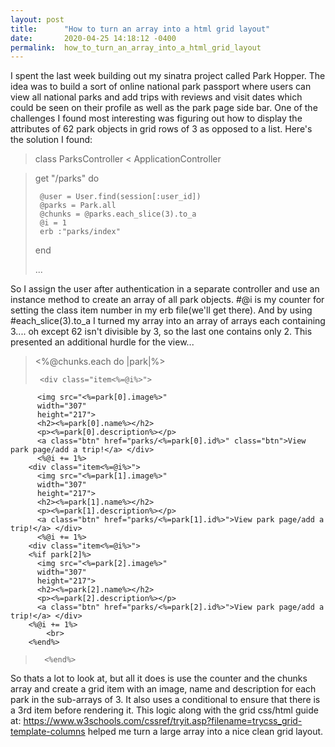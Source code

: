 ```yaml
---
layout: post
title:      "How to turn an array into a html grid layout"
date:       2020-04-25 14:18:12 -0400
permalink:  how_to_turn_an_array_into_a_html_grid_layout
---
```



I spent the last week building out my sinatra project called Park Hopper. The idea was to build a sort of online national park passport where users can view all national parks and add trips with reviews and visit dates which could be seen on their profile as well as the park page side bar. One of the challenges I found most interesting was figuring out how to display the attributes of 62 park objects in grid rows of 3 as opposed to a list. Here's the solution I found:

> class ParksController < ApplicationController
 
>  get "/parks" do
>  
>      @user = User.find(session[:user_id])
>      @parks = Park.all
>      @chunks = @parks.each_slice(3).to_a
>      @i = 1  
>      erb :"parks/index"
> end
> 
> ...

So I assign the user after authentication in a separate controller and use an instance method to create an array of all park objects. #@i is my counter for setting the class item number in my erb file(we'll get there). And by using #each_slice(3).to_a I turned my array into an array of arrays each containing 3.... oh except 62 isn't divisible by 3, so the last one contains only 2. This presented an additional hurdle for the view...

>  <%@chunks.each do |park|%>
> 
>      <div class="item<%=@i%>">
          <img src="<%=park[0].image%>"
          width="307"
          height="217">
          <h2><%=park[0].name%></h2>
          <p><%=park[0].description%></p>
          <a class="btn" href="parks/<%=park[0].id%>" class="btn">View park page/add a trip!</a> </div>
          <%@i += 1%>
        <div class="item<%=@i%>">
          <img src="<%=park[1].image%>"
          width="307"
          height="217">
          <h2><%=park[1].name%></h2>
          <p><%=park[1].description%></p>
          <a class="btn" href="parks/<%=park[1].id%>">View park page/add a trip!</a> </div>
          <%@i += 1%>
        <div class="item<%=@i%>">
        <%if park[2]%>
          <img src="<%=park[2].image%>"
          width="307"
          height="217">
          <h2><%=park[2].name%></h2>
          <p><%=park[2].description%></p>
          <a class="btn" href="parks/<%=park[2].id%>">View park page/add a trip!</a> </div>
        <%@i += 1%>
            <br>
        <%end%>
>       <%end%>
>       

So thats a lot to look at, but all it does is use the counter and the chunks array and create a grid item with an image, name and description for each park in the sub-arrays of 3. It also uses a conditional to ensure that there is a 3rd item before rendering it. This logic along with the grid css/html guide at: https://www.w3schools.com/cssref/tryit.asp?filename=trycss_grid-template-columns helped me turn a large array into a nice clean grid layout. 
			
			
			


